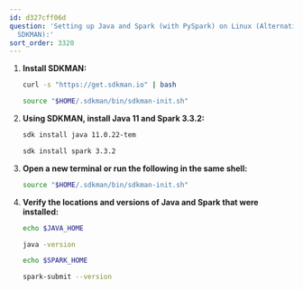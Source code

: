 ```yaml
---
id: d327cff06d
question: 'Setting up Java and Spark (with PySpark) on Linux (Alternative option using
  SDKMAN):'
sort_order: 3320
---
```


1. **Install SDKMAN:**

   ```bash
   curl -s "https://get.sdkman.io" | bash
   
   source "$HOME/.sdkman/bin/sdkman-init.sh"
   ```

2. **Using SDKMAN, install Java 11 and Spark 3.3.2:**

   ```bash
   sdk install java 11.0.22-tem
   
   sdk install spark 3.3.2
   ```

3. **Open a new terminal or run the following in the same shell:**

   ```bash
   source "$HOME/.sdkman/bin/sdkman-init.sh"
   ```

4. **Verify the locations and versions of Java and Spark that were installed:**

   ```bash
   echo $JAVA_HOME
   
   java -version
   
   echo $SPARK_HOME
   
   spark-submit --version
   ```